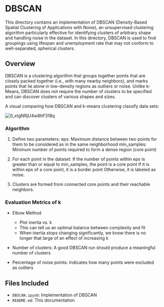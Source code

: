 # DBSCAN

This directory contains an implementation of DBSCAN (Density-Based Spatial Clustering of Applications with Noise), an unsupervised clustering algorithm particularly effective for identifying clusters of arbitrary shape and handling noise in the dataset. In this directory, DBSCAN is used to find groupings using lifespan and unemployment rate that may not conform to well-separated, spherical clusters.

## Overview

DBSCAN is a clustering algorithm that groups together points that are closely packed together (i.e., with many nearby neighbors), and marks points that lie alone in low-density regions as outliers or noise. Unlike k-Means, DBSCAN does not require the number of clusters to be specified and can discover clusters of various shapes and sizes.

A visual comparing how DBSCAN and k-means clustering classify data sets:

![0_xtgNRjU4w8hF318q](https://github.com/user-attachments/assets/16e009fc-61e7-4279-a0a2-1ac9a73425a9)


### Algorithm

1. Define two parameters:
    eps: Maximum distance between two points for them to be considered as in the same neighborhood
    min_samples: Minimum number of points required to form a dense region (core point)

2. For each point in the dataset:
    If the number of points within eps is greater than or equal to min_samples, the point is a core point
    If it is within eps of a core point, it is a border point
    Otherwise, it is labeled as noise.

3. Clusters are formed from connected core points and their reachable neighbors.

### Evaluation Metrics of k

- Elbow Method
    - Plot inertia vs. k
    - This can tell us an optimal balance between complexity and fit
    - When inertia stops changing significantly, we know there is no longer that large of an effect of increasing k

- Number of clusters: A good DBSCAN run should produce a meaningful number of clusters
- Percentage of noise points: Indicates how many points were excluded as outliers

## Files Included

- `DBSCAN.ipynb`: Implementation of DBSCAN
- `README.md`: This documentation
